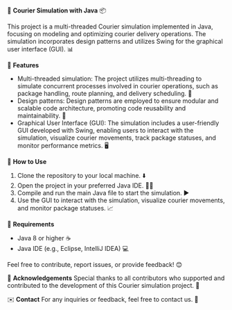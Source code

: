 🚚 **Courier Simulation with Java** 📦

This project is a multi-threaded Courier simulation implemented in Java, focusing on modeling and optimizing courier delivery operations. The simulation incorporates design patterns and utilizes Swing for the graphical user interface (GUI). 📊

🔹 **Features**
- Multi-threaded simulation: The project utilizes multi-threading to simulate concurrent processes involved in courier operations, such as package handling, route planning, and delivery scheduling. 🔄
- Design patterns: Design patterns are employed to ensure modular and scalable code architecture, promoting code reusability and maintainability. 🧩
- Graphical User Interface (GUI): The simulation includes a user-friendly GUI developed with Swing, enabling users to interact with the simulation, visualize courier movements, track package statuses, and monitor performance metrics. 🖥️

🔹 **How to Use**
1. Clone the repository to your local machine. ⬇️
2. Open the project in your preferred Java IDE. 👩‍💻
3. Compile and run the main Java file to start the simulation. ▶️
4. Use the GUI to interact with the simulation, visualize courier movements, and monitor package statuses. 📈

🔹 **Requirements**
- Java 8 or higher ☕
- Java IDE (e.g., Eclipse, IntelliJ IDEA) 💻

Feel free to contribute, report issues, or provide feedback! 😊

📎 **Acknowledgements**
Special thanks to all contributors who supported and contributed to the development of this Courier simulation project. 🙌

✉️ **Contact**
For any inquiries or feedback, feel free to contact us. 📧
